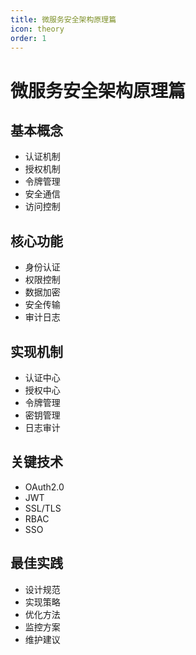 ```yaml
---
title: 微服务安全架构原理篇
icon: theory
order: 1
---
```


# 微服务安全架构原理篇

## 基本概念
- 认证机制
- 授权机制
- 令牌管理
- 安全通信
- 访问控制

## 核心功能
- 身份认证
- 权限控制
- 数据加密
- 安全传输
- 审计日志

## 实现机制
- 认证中心
- 授权中心
- 令牌管理
- 密钥管理
- 日志审计

## 关键技术
- OAuth2.0
- JWT
- SSL/TLS
- RBAC
- SSO

## 最佳实践
- 设计规范
- 实现策略
- 优化方法
- 监控方案
- 维护建议
